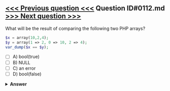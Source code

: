 [<<< Previous question <<<](0111.md)   Question ID#0112.md   [>>> Next question >>>](0113.md)
---

What will be the result of comparing the following two PHP arrays?
```php
$x = array(10,2,4);
$y = array(1 => 2, 0 => 10, 2 => 4);
var_dump($x == $y);
```

- [ ] A) bool(true)
- [ ] B) NULL
- [ ] C) an error
- [ ] D) bool(false)

<details><summary><b>Answer</b></summary>
<p>
  Answer: <strong>A</strong>
</p>
</details>
